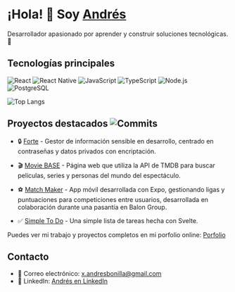 # ¡Hola! 👋 Soy [Andrés](https://github.com/andres-bonilla)

Desarrollador apasionado por aprender y construir soluciones tecnológicas. 🚀


## Tecnologías principales
![React](https://img.shields.io/badge/React-61DAFB?style=for-the-badge&logo=react&logoColor=white)
![React Native](https://img.shields.io/badge/React%20Native-3C8D99?style=for-the-badge&logo=react&logoColor=white)
![JavaScript](https://img.shields.io/badge/JavaScript-F7DF1E?style=for-the-badge&logo=javascript&logoColor=black)
![TypeScript](https://img.shields.io/badge/TypeScript-3178C6?style=for-the-badge&logo=typescript&logoColor=white)
![Node.js](https://img.shields.io/badge/Node.js-339933?style=for-the-badge&logo=nodedotjs&logoColor=white)
![PostgreSQL](https://img.shields.io/badge/PostgreSQL-4169E1?style=for-the-badge&logo=postgresql&logoColor=white)

![Top Langs](https://github-readme-stats.vercel.app/api/top-langs/?username=andres-bonilla&layout=compact&theme=light)


## Proyectos destacados ![Commits](https://img.shields.io/badge/Commits-160-blue?style=flat-square)
- 🔒 [Forte](https://github.com/andres-bonilla/forte) - Gestor de información sensible en desarrollo, centrado en contraseñas y datos privados con encriptación.

- 🎬 [Movie BASE](https://github.com/andres-bonilla/movie-base) - Página web que utiliza la API de TMDB para buscar películas, series y personas del mundo del espectáculo.

- ⚽ [Match Maker](https://github.com/andres-bonilla/match-maker) - App móvil desarrollada con Expo, gestionando ligas y puntuaciones para competiciones entre usuarios, desarrollada en colaboración durante una pasantía en Balon Group.

- ✅ [Simple To Do](https://github.com/andres-bonilla/simple-to-do) - Una simple lista de tareas hecha con Svelte.


Puedes ver mi trabajo y proyectos completos en mi porfolio online: [Porfolio](https://andres-bonilla.vercel.app)


## Contacto
- 📧 Correo electrónico: [x.andresbonilla@gmail.com](mailto:x.andresbonilla@gmail.com)
- 🔗 LinkedIn: [Andrés en LinkedIn](https://www.linkedin.com/in/andresbonilla-dev)
